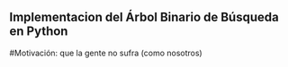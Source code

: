 ## Implementacion del Árbol Binario de Búsqueda en Python
#Motivación: que la gente no sufra (como nosotros)
